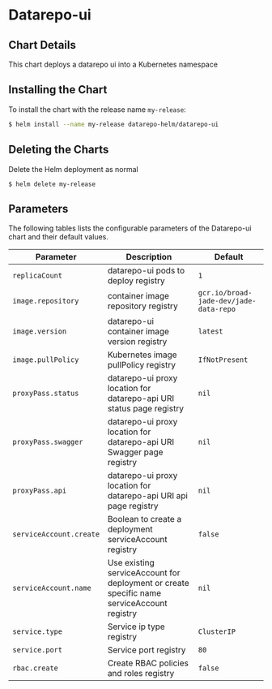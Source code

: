 # Datarepo-ui

## Chart Details
This chart deploys a datarepo ui into a Kubernetes namespace

## Installing the Chart

To install the chart with the release name `my-release`:

```bash
$ helm install --name my-release datarepo-helm/datarepo-ui
```

## Deleting the Charts

Delete the Helm deployment as normal

```
$ helm delete my-release
```

## Parameters

The following tables lists the configurable parameters of the Datarepo-ui chart and their default values.

|                   Parameter                   |                                                                                Description                                                                                |                            Default                            |
|-----------------------------------------------|---------------------------------------------------------------------------------------------------------------------------------------------------------------------------|---------------------------------------------------------------|
| `replicaCount`                        | datarepo-ui pods to deploy registry                                                                                                                                              | `1`                                                         |
| `image.repository`                        | container image repository registry                                                                                                                                              | `gcr.io/broad-jade-dev/jade-data-repo`                                                         |
| `image.version`                        | datarepo-ui container image version registry                                                                                                                                              | `latest`                                                         |
| `image.pullPolicy`                        | Kubernetes image pullPolicy registry                                                                                                                                              | `IfNotPresent`                                                         |
| `proxyPass.status`                        | datarepo-ui proxy location for datarepo-api URI status page registry                                                                                                                                              | `nil`                                                         |
| `proxyPass.swagger`                        | datarepo-ui proxy location for datarepo-api URI Swagger page registry                                                                                                                                              | `nil`                                                         |
| `proxyPass.api`                        | datarepo-ui proxy location for datarepo-api URI api page registry                                                                                                                                              | `nil`                                                         |
| `serviceAccount.create`                        | Boolean to create a deployment serviceAccount registry                                                                                                                                              | `false`                                                         |
| `serviceAccount.name`                        | Use existing serviceAccount for deployment or create specific name serviceAccount registry                                                                                                                                              | `nil`                                                         |
| `service.type`                        | Service ip type registry                                                                                                                                              | `ClusterIP`                                                         |
| `service.port`                        | Service port registry                                                                                                                                              | `80`                                                         |
| `rbac.create`                        | Create RBAC policies and roles registry                                                                                                                                              | `false`                                                         |
